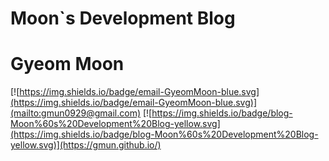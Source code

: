 # Moon`s Development Blog

# Gyeom Moon

[![https://img.shields.io/badge/email-GyeomMoon-blue.svg](https://img.shields.io/badge/email-GyeomMoon-blue.svg)](mailto:gmun0929@gmail.com) [![https://img.shields.io/badge/blog-Moon%60s%20Development%20Blog-yellow.svg](https://img.shields.io/badge/blog-Moon%60s%20Development%20Blog-yellow.svg)](https://gmun.github.io/)

